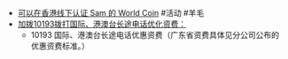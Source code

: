 - [可以在香港线下认证 Sam 的 World Coin](https://twitter.com/OwenYoungZh/status/1702985465702531568) #活动 #羊毛
- [加拨10193拨打国际、港澳台长途电话优化资费：](http://iservice.10010.com/e4/internationlRoam/index.html#:~:text=%E5%8A%A0%E6%8B%A810193%E6%8B%A8%E6%89%93%E5%9B%BD%E9%99%85%E3%80%81%E6%B8%AF%E6%BE%B3%E5%8F%B0%E9%95%BF%E9%80%94%E7%94%B5%E8%AF%9D%E4%BC%98%E5%8C%96%E8%B5%84%E8%B4%B9)
	- 10193 国际、港澳台长途电话优惠资费（广东省资费具体见分公司公布的优惠资费标准。）